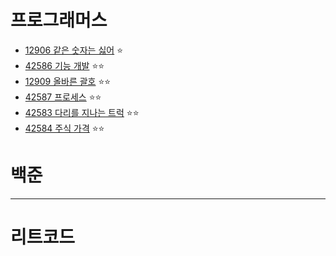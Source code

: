 # 프로그래머스
- [12906 같은 숫자는 싫어](https://school.programmers.co.kr/learn/courses/30/lessons/12906) ⭐
- [42586 기능 개발](https://school.programmers.co.kr/learn/courses/30/lessons/42586) ⭐⭐
- [12909 올바른 괄호](https://school.programmers.co.kr/learn/courses/30/lessons/12909) ⭐⭐
- [42587 프로세스](https://school.programmers.co.kr/learn/courses/30/lessons/42587) ⭐⭐
- [42583 다리를 지나는 트럭](https://school.programmers.co.kr/learn/courses/30/lessons/42583) ⭐⭐
- [42584 주식 가격](https://school.programmers.co.kr/learn/courses/30/lessons/42584) ⭐⭐
  

# 백준


---
# 리트코드

